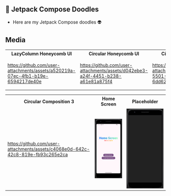 ## 🎨 Jetpack Compose Doodles
- Here are my Jetpack Compose doodles 👽

## Media
<table style="width:100%">
  <tr>
    <th>LazyColumn Honeycomb UI</th>
    <th>Circular Honeycomb UI</th>
    <th>Circular Composition 2</th>
  </tr>
  <tr>
    <td>

https://github.com/user-attachments/assets/a520219a-07ec-4fb1-b19e-6594217de40e

</td>
    <td>

https://github.com/user-attachments/assets/d042ebe3-a24f-4451-b238-a61e81a875f4

</td>
    <td>

https://github.com/user-attachments/assets/6955bc41-5501-47ba-826e-6dd62ca1023e

</td>
  </tr>
</table>

<table style="width:100%">
  <tr>
    <th>Circular Composition 3</th>
    <th>Home Screen</th>
    <th>Placeholder</th>
  </tr>
  <tr>
    <td>

https://github.com/user-attachments/assets/c4068e0d-642c-42c8-819e-fb93c265e2ca

</td>
    <td><img src="media/home_screen.png"  alt="home_page"/></td>
    <td><img src="media/placeholder.png"  alt="placeholder"/></td>
  </tr>
</table>


